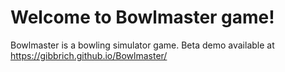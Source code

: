 # Welcome to Bowlmaster game!

Bowlmaster is a bowling simulator game. Beta demo available at https://gibbrich.github.io/Bowlmaster/
